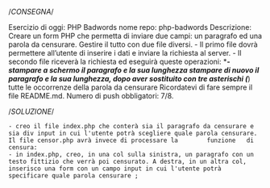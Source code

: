 /*CONSEGNA*/

Esercizio di oggi: PHP Badwords
nome repo: php-badwords
Descrizione: Creare un form PHP che permetta di inviare due campi: un paragrafo ed una parola da censurare.
Gestire il tutto con due file diversi. 
    - Il primo file dovrà permettere all’utente di inserire i dati e inviare la richiesta al server.
    - Il secondo file riceverà la richiesta ed eseguirà queste operazioni: ****- stampare a schermo il paragrafo e la sua lunghezza
    stampare di nuovo il paragrafo e la sua lunghezza, dopo aver sostituito con tre asterischi (***) tutte le occorrenze della parola da censurare
Ricordatevi di fare sempre il file README.md.
Numero di push obbligatori: 7/8.

/*SOLUZIONE*/

    - creo il file index.php che conterà sia il paragrafo da censurare e sia div input in cui l'utente potrà scegliere quale parola censurare. Il file censor.php avrà invece di processare la        funzione   di censura:
    - in index.php, creo, in una col sulla sinistra, un paragrafo con un testo fittizio che verrà poi censurato. A destra, in un altra col, inserisco una form con un campo input in cui l'utente potrà specificare quale parola censurare ;